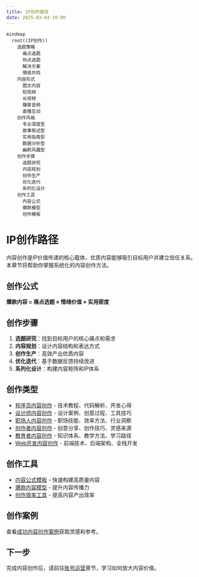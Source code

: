 ```yaml
---
title: IP创作路径
date: 2025-03-04 10:00
---
```


```mermaid
mindmap
  root((IP创作))
    选题策略
      痛点选题
      热点选题
      解决方案
      情感共鸣
    内容形式
      图文内容
      短视频
      长视频
      播客音频
      直播互动
    创作风格
      专业深度型
      故事叙述型
      实用指南型
      数据分析型
      幽默风趣型
    创作步骤
      选题研究
      内容规划
      创作生产
      优化迭代
      系列化设计
    创作工具
      内容公式
      爆款模型
      创作模板
```

# IP创作路径

内容创作是IP价值传递的核心载体，优质内容能够吸引目标用户并建立信任关系。本章节将帮助你掌握系统化的内容创作方法。

## 创作公式

**爆款内容 = 痛点选题 × 情绪价值 × 实用密度**

## 创作步骤

1. **选题研究**：找到目标用户的核心痛点和需求
2. **内容规划**：设计内容结构和表达方式
3. **创作生产**：高效产出优质内容
4. **优化迭代**：基于数据反馈持续改进
5. **系列化设计**：构建内容矩阵和IP体系

## 创作类型

- [程序员内容创作](./01-coder.md) - 技术教程、代码解析、开发心得
- [设计师内容创作](./02-designer.md) - 设计案例、创意过程、工具技巧
- [职场人内容创作](./03-professional.md) - 职场技能、效率方法、行业洞察
- [创作者内容创作](./04-creator.md) - 创意分享、创作技巧、灵感来源
- [教育者内容创作](./05-educator.md) - 知识体系、教学方法、学习路径
- [Web开发内容创作](./06-web.md) - 前端技术、后端架构、全栈开发

## 创作工具

- [内容公式模板](./tools/content-formula.md) - 快速构建高质量内容
- [爆款内容模型](./tools/viral-content-model.md) - 提升内容传播力
- [创作效率工具](./tools/creation-efficiency-tools.md) - 提高内容产出效率

## 创作案例

查看[成功内容创作案例](../cases/content-cases.md)获取灵感和参考。

## 下一步

完成内容创作后，请前往[账号运营](../operation/path.md)章节，学习如何放大内容价值。 